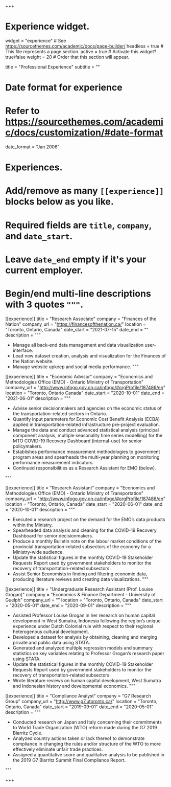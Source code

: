 +++
# Experience widget.
widget = "experience"  # See https://sourcethemes.com/academic/docs/page-builder/
headless = true  # This file represents a page section.
active = true  # Activate this widget? true/false
weight = 20  # Order that this section will appear.

title = "Professional Experience"
subtitle = ""

# Date format for experience
#   Refer to https://sourcethemes.com/academic/docs/customization/#date-format
date_format = "Jan 2006"

# Experiences.
#   Add/remove as many `[[experience]]` blocks below as you like.
#   Required fields are `title`, `company`, and `date_start`.
#   Leave `date_end` empty if it's your current employer.
#   Begin/end multi-line descriptions with 3 quotes `"""`.
[[experience]]
  title = "Research Associate"
  company = "Finances of the Nation"
  company_url = "https://financesofthenation.ca/"
  location = "Toronto, Ontario, Canada"
  date_start = "2021-07-15"
  date_end = ""
  description = """

  * Manage all back-end data management and data visualization user-interface.
  * Lead new dataset creation, analysis and visualization for the Finances of the Nation website.
  * Manage website upkeep and social media performance.
  """

[[experience]]
  title = "Economic Advisor"
  company = "Economics and Methodologies Office (EMO) - Ontario Ministry of Transportation"
  company_url = "http://www.infogo.gov.on.ca/infogo/#orgProfile/187486/en"
  location = "Toronto, Ontario Canada"
  date_start = "2020-10-01"
  date_end = "2021-06-01"
  description = """
  
  * Advise senior decisionmakers and agencies on the economic status of the transportation-related sectors in Ontario.
  * Quantify input parameters for Economic Cost Benefit Analysis (ECBA) applied in transportation-related infrastructure pre-project evaluation.
  * Manage the data and conduct advanced statistical analysis (principal component analysis, multiple seasonality time series modelling) for the MTO COVID-19 Recovery Dashboard (internal-use) for senior policymakers.
  * Establishes performance measurement methodologies to government program areas and spearheads the multi-year planning on monitoring performance measurement indicators.
  * Continued responsibilities as a Research Assistant for EMO (below).
  
  """

[[experience]]
  title = "Research Assistant"
  company = "Economics and Methodologies Office (EMO) - Ontario Ministry of Transportation"
  company_url = "http://www.infogo.gov.on.ca/infogo/#orgProfile/187486/en"
  location = "Toronto, Ontario, Canada"
  date_start = "2020-06-01"
  date_end = "2020-10-01"
  description = """
  
  * Executed a research project on the demand for the EMO’s data products within the Ministry.
  * Spearheaded data analysis and cleaning for the COVID-19 Recovery Dashboard for senior decisionmakers.
  * Produce a monthly Bulletin note on the labour market conditions of the provincial transportation-related subsectors of the economy for a Ministry-wide audience.
  * Update the statistical figures in the monthly COVID-19 Stakeholder Requests Report used by government stakeholders to monitor the recovery of transportation-related subsectors.
  * Assist Senior Economists in finding and filtering economic data, producing literature reviews and creating data visualizations.
  """
  
[[experience]]
  title = "Undergraduate Research Assistant (Prof. Louise Grogan)"
  company = "Economics & Finance Department - University of Guelph"
  company_url = ""
  location = "Toronto, Ontario, Canada"
  date_start = "2020-05-01"
  date_end = "2020-09-01"
  description = """
  
  * Assisted Professor Louise Grogan in her research on human capital development in West Sumatra, Indonesia following the region’s unique experience under Dutch Colonial rule with respect to their regional heterogenous cultural development.
  * Developed a dataset for analysis by obtaining, cleaning and merging private and public data using STATA.
  * Generated and analyzed multiple regression models and summary statistics on key variables relating to Professor Grogan’s research paper using STATA.
  * Update the statistical figures in the monthly COVID-19 Stakeholder Requests Report used by government stakeholders to monitor the recovery of transportation-related subsectors.
  * Wrote literature reviews on human capital development, West Sumatra and Indonesian history and developmental economics.
  """
  
  [[experience]]
  title = "Compliance Analyst"
  company = "G7 Research Group"
  company_url = "http://www.g7.utoronto.ca/"
  location = "Toronto, Ontario, Canada"
  date_start = "2019-09-01"
  date_end = "2020-05-01"
  description = """
  
  * Conducted research on Japan and Italy concerning their commitments to World Trade Organization (WTO) reform made during the G7 2019 Biarritz Cycle.
  * Analyzed country actions taken or lack thereof to demonstrate compliance in changing the rules and/or structure of the WTO to more effectively eliminate unfair trade practices.
  * Assigned a quantitative score and qualitative analysis to be published in the 2019 G7 Biarritz Summit Final Compliance Report.
  
  """
  
+++

